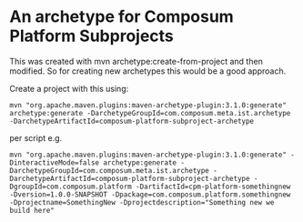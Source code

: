 # An archetype for Composum Platform Subprojects

This was created with mvn archetype:create-from-project and then modified. So for creating new archetypes this
would be a good approach.

Create a project with this using:

    mvn "org.apache.maven.plugins:maven-archetype-plugin:3.1.0:generate" archetype:generate -DarchetypeGroupId=com.composum.meta.ist.archetype -DarchetypeArtifactId=composum-platform-subproject-archetype

per script e.g.

    mvn "org.apache.maven.plugins:maven-archetype-plugin:3.1.0:generate" -DinteractiveMode=false archetype:generate -DarchetypeGroupId=com.composum.meta.ist.archetype -DarchetypeArtifactId=composum-platform-subproject-archetype -DgroupId=com.composum.platform -DartifactId=cpm-platform-somethingnew -Dversion=1.0.0-SNAPSHOT -Dpackage=com.composum.platform.somethingnew -Dprojectname=SomethingNew -Dprojectdescription="Something new we build here"

